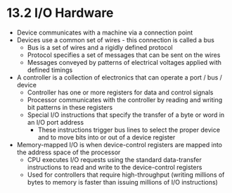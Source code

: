 # 13.2 I/O Hardware

* Device communicates with a machine via a connection point
* Devices use a common set of wires - this connection is called a bus
  * Bus is a set of wires and a rigidly defined protocol
  * Protocol specifies a set of messages that can be sent on the wires
  * Messages conveyed by patterns of electrical voltages applied with defined timings
* A controller is a collection of electronics that can operate a port / bus / device
  * Controller has one or more registers for data and control signals
  * Processor communicates with the controller by reading and writing bit patterns in these registers
  * Special I/O instructions that specify the transfer of a byte or word in an I/O port address
    * These instructions trigger bus lines to select the proper device and to move bits into or out of a device register
* Memory-mapped I/O is when device-control registers are mapped into the address space of the processor
  * CPU executes I/O requests using the standard data-transfer instructions to read and write to the device-control registers
  * Used for controllers that require high-throughput (writing millions of bytes to memory is faster than issuing millions of I/O instructions)
